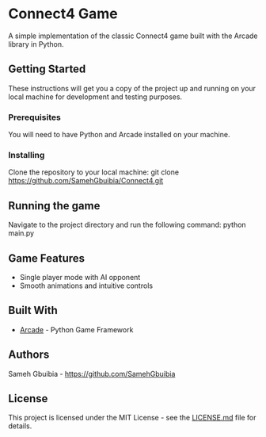 # Connect4 Game

A simple implementation of the classic Connect4 game built with the Arcade library in Python.

## Getting Started

These instructions will get you a copy of the project up and running on your local machine for development and testing purposes.

### Prerequisites

You will need to have Python and Arcade installed on your machine.

### Installing

Clone the repository to your local machine:
git clone https://github.com/SamehGbuibia/Connect4.git


## Running the game

Navigate to the project directory and run the following command:
python main.py

## Game Features

- Single player mode with AI opponent
- Smooth animations and intuitive controls

## Built With

* [Arcade](http://arcade.academy/) - Python Game Framework

## Authors

Sameh Gbuibia - https://github.com/SamehGbuibia

## License

This project is licensed under the MIT License - see the [LICENSE.md](LICENSE.md) file for details.
